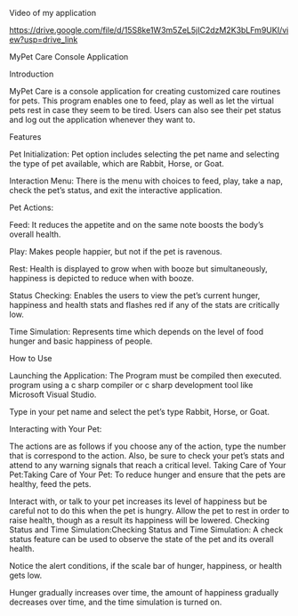 Video of my application

https://drive.google.com/file/d/15S8ke1W3m5ZeL5jIC2dzM2K3bLFm9UKI/view?usp=drive_link


MyPet Care Console Application 
 
 Introduction 
 
 MyPet Care is a console application for creating customized care routines for pets. This program enables one to feed, play as well as let the virtual pets rest in case they seem to be tired. Users can also see their pet status and log out the application whenever they want to. 
 
 Features 
 
 Pet Initialization: Pet option includes selecting the pet name and selecting the type of pet available, which are Rabbit, Horse, or Goat. 
 
  Interaction Menu: There is the menu with choices to feed, play, take a nap, check the pet’s status, and exit the interactive application. 
 
 Pet Actions: 
 
 Feed: It reduces the appetite and on the same note boosts the body’s overall health. 
 
 Play: Makes people happier, but not if the pet is ravenous. 
 
 Rest: Health is displayed to grow when with booze but simultaneously, happiness is depicted to reduce when with booze. 
 
 Status Checking: Enables the users to view the pet’s current hunger, happiness and health stats and flashes red if any of the stats are critically low. 
 
 Time Simulation: Represents time which depends on the level of food hunger and basic happiness of people. 
 
 How to Use 
 
 Launching the Application: 
 The Program must be compiled then executed. program using a c sharp compiler or c sharp development tool like Microsoft Visual Studio. 
 
 Type in your pet name and select the pet’s type Rabbit, Horse, or Goat. 
 
 Interacting with Your Pet: 
 
 The actions are as follows if you choose any of the action, type the number that is correspond to the action. 
 Also, be sure to check your pet’s stats and attend to any warning signals that reach a critical level. 
 Taking Care of Your Pet:Taking Care of Your Pet: 
 To reduce hunger and ensure that the pets are healthy, feed the pets. 
 
 Interact with, or talk to your pet increases its level of happiness but be careful not to do this when the pet is hungry. 
 Allow the pet to rest in order to raise health, though as a result its happiness will be lowered. 
 Checking Status and Time Simulation:Checking Status and Time Simulation: 
 A check status feature can be used to observe the state of the pet and its overall health. 
 
 Notice the alert conditions, if the scale bar of hunger, happiness, or health gets low. 
 
 Hunger gradually increases over time, the amount of happiness gradually decreases over time, and the time simulation is turned on. 
 
